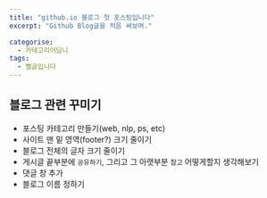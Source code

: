 ```yaml
---
title: "github.io 블로그 첫 포스팅입니다"
excerpt: "Github Blog글을 처음 써보며."

categorise:
  - 카테고리어딨니
tags:
  - 뻘글입니다
---
```

## 블로그 관련 꾸미기
- 포스팅 카테고리 만들기(web, nlp, ps, etc)
- 사이트 맨 밑 영역(footer?) 크기 줄이기
- 블로그 전체의 글자 크기 줄이기
- 게시글 끝부분에 `공유하기`, 그리고 그 아랫부분 `참고` 어떻게할지 생각해보기
- 댓글 창 추가
- 블로그 이름 정하기

